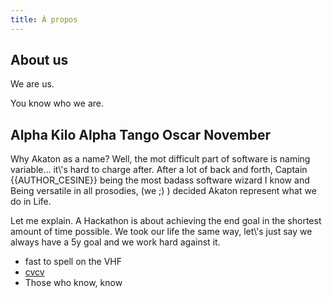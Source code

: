 ```yaml
---
title: À propos
---
```


<h2>About us</h2>
<p>We are us.</p>
<p>You know who we are.</p>
<h2>Alpha Kilo Alpha Tango Oscar November</h2>
<p>
Why Akaton as a name? Well, the mot difficult part of software is naming variable… it\'s hard to charge after. After a lot of back and forth, Captain {{AUTHOR_CESINE}} being the most badass software wizard I know and Being versatile in all prosodies, (we ;) ) decided Akaton represent what we do in Life. 
</p>

<p>
Let me explain.
A Hackathon is about achieving the end goal in the shortest amount of time possible. We took our life the same way, let\'s just say we always have a 5y goal and we work hard against it.
</p>

<ul>
  <li>fast to spell on the VHF</li>
  <li>
<a href=\"https://acronyms.thefreedictionary.com/CVCV\" target=\"_blank\" rel=\"noopener\">cvcv</a>
</li>
  <li>Those who know, know</li>
</ul>
